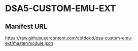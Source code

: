 # DSA5-CUSTOM-EMU-EXT

## Manifest URL
https://raw.githubusercontent.com/cptdood/dsa-custom-emu-ext/master/module.json